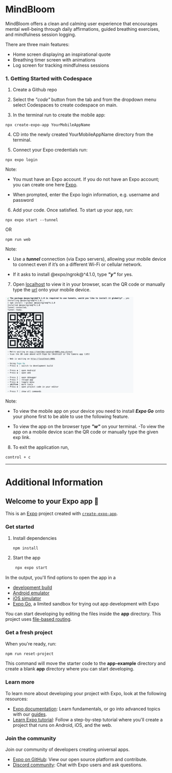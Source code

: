 # MindBloom
MindBloom offers a clean and calming user experience that encourages mental well-being through daily affirmations, guided breathing exercises, and mindfulness session logging.

There are three main features: 
- Home screen displaying an inspirational quote
- Breathing timer screen with animations
- Log screen for tracking mindfulness sessions

### 1. Getting Started with Codespace
1. Create a Github repo

2. Select the _"code"_ button from the tab and from the dropdown menu select Codespaces to create codespace on main.

3. In the terminal run to create the mobile app:
```
npx create-expo-app YourMobileAppName
```
4. CD into the newly created YourMobileAppName directory from the terminal.

5. Connect your Expo credentials run:
```
npx expo login
```

Note: 
- You must have an Expo account. If you do not have an Expo account; you can create one here [Expo](https://expo.dev/signup). 

- When prompted, enter the Expo login information, e.g. username and password

6. Add your code. Once satisfied. To start up your app, run:
```
npx expo start --tunnel
```
OR
```
npm run web
```

Note: 
- Use a **_tunnel_** connection (via Expo servers), allowing your mobile device to connect even if it’s on a different Wi-Fi or cellular network.

- If it asks to install @expo/ngrok@^4.1.0, type **_"y"_** for yes.

7. Open [localhost](http://localhost:8081) to view it in your browser, scan the QR code or manually type the [url](https://tmnt3ms-zandra2-8081.exp.direct/) onto your mobile device.

<img src="./assets/images/QRCode.png" alt="resume" width="400" height="300">

Note: 
- To view the mobile app on your device you need to install **_Expo Go_** onto your phone first to be able to use the following feature. 

- To view the app on the browser type **_"w"_** on your terminal. -To view the app on a mobile device scan the QR code or manually type the given exp link.

8. To exit the application run,
```
control + c
```

*********

# Additional Information

## Welcome to your Expo app 👋

This is an [Expo](https://expo.dev) project created with [`create-expo-app`](https://www.npmjs.com/package/create-expo-app).

### Get started

1. Install dependencies

   ```bash
   npm install
   ```

2. Start the app

   ```bash
    npx expo start
   ```

In the output, you'll find options to open the app in a

- [development build](https://docs.expo.dev/develop/development-builds/introduction/)
- [Android emulator](https://docs.expo.dev/workflow/android-studio-emulator/)
- [iOS simulator](https://docs.expo.dev/workflow/ios-simulator/)
- [Expo Go](https://expo.dev/go), a limited sandbox for trying out app development with Expo

You can start developing by editing the files inside the **app** directory. This project uses [file-based routing](https://docs.expo.dev/router/introduction).

### Get a fresh project

When you're ready, run:

```bash
npm run reset-project
```

This command will move the starter code to the **app-example** directory and create a blank **app** directory where you can start developing.

### Learn more

To learn more about developing your project with Expo, look at the following resources:

- [Expo documentation](https://docs.expo.dev/): Learn fundamentals, or go into advanced topics with our [guides](https://docs.expo.dev/guides).
- [Learn Expo tutorial](https://docs.expo.dev/tutorial/introduction/): Follow a step-by-step tutorial where you'll create a project that runs on Android, iOS, and the web.

### Join the community

Join our community of developers creating universal apps.

- [Expo on GitHub](https://github.com/expo/expo): View our open source platform and contribute.
- [Discord community](https://chat.expo.dev): Chat with Expo users and ask questions.
